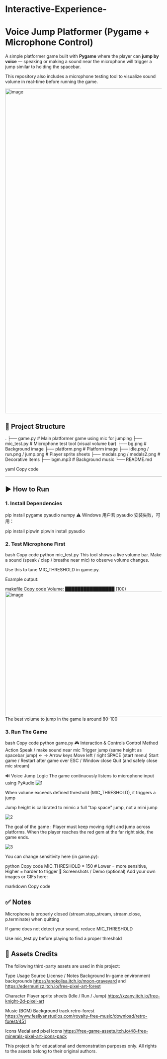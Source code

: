 # Interactive-Experience-
# Voice Jump Platformer (Pygame + Microphone Control)

A simple platformer game built with **Pygame** where the player can **jump by voice** — speaking or making a sound near the microphone will trigger a jump similar to holding the spacebar.

This repository also includes a microphone testing tool to visualize sound volume in real-time before running the game.

<img width="1397" height="1046" alt="image" src="https://github.com/user-attachments/assets/f016233f-5f7d-4461-88c7-8d5491b5402c" />



## 📁 Project Structure

.
├── game.py # Main platformer game using mic for jumping
├── mic_test.py # Microphone test tool (visual volume bar)
├── bg.png # Background image
├── platform.png # Platform image
├── idle.png / run.png / jump.png # Player sprite sheets
├── medals.png / medals2.png # Decorative items
├── bgm.mp3 # Background music
└── README.md

yaml
Copy code

---

## ▶️ How to Run

### 1. Install Dependencies


pip install pygame pyaudio numpy
⚠️ Windows 用户若 pyaudio 安装失败，可用：

pip install pipwin
pipwin install pyaudio

### 2. Test Microphone First
bash
Copy code
python mic_test.py
This tool shows a live volume bar.
Make a sound (speak / clap / breathe near mic) to observe volume changes.

Use this to tune MIC_THRESHOLD in game.py.

Example output:

makefile
Copy code
Volume: ████████████████  (100)
<img width="1047" height="402" alt="image" src="https://github.com/user-attachments/assets/f96f7a33-8438-4438-abc9-017c5d524c5a" />
The best volume to jump in the game is around 80-100
### 3. Run The Game
bash
Copy code
python game.py
🎮 Interaction & Controls
Control Method	Action
Speak / make sound near mic	Trigger jump (same height as spacebar jump)
← → Arrow keys	Move left / right
SPACE (start menu)	Start game / Restart after game over
ESC / Window close	Quit (and safely close mic stream)

🔊 Voice Jump Logic
The game continuously listens to microphone input using PyAudio
![1](https://github.com/user-attachments/assets/5a1ec80c-6b94-453d-9567-4b05c7c15539)

When volume exceeds defined threshold (MIC_THRESHOLD), it triggers a jump

Jump height is calibrated to mimic a full "tap space" jump, not a mini jump

![2](https://github.com/user-attachments/assets/8ebe9be2-c7e3-4c8a-a15c-20dead17e9c4)

The goal of the game :
Player must keep moving right and jump across platforms.
When the player reaches the red gem at the far right side, the game ends.

![3](https://github.com/user-attachments/assets/7fc3485c-198a-4644-b172-5eaf0f383577)


You can change sensitivity here (in game.py):

python
Copy code
MIC_THRESHOLD = 150  # Lower = more sensitive, Higher = harder to trigger
📸 Screenshots / Demo (optional)
Add your own images or GIFs here:

markdown
Copy code

## ✅ Notes
Microphone is properly closed (stream.stop_stream, stream.close, p.terminate) when quitting

If game does not detect your sound, reduce MIC_THRESHOLD

Use mic_test.py before playing to find a proper threshold

## 📎 Assets Credits
The following third-party assets are used in this project:

Type	Usage	Source	License / Notes
Background	In-game environment backgrounds	https://anokolisa.itch.io/moon-graveyard and https://edermunizz.itch.io/free-pixel-art-forest

Character	Player sprite sheets (Idle / Run / Jump)	https://xzany.itch.io/free-knight-2d-pixel-art

Music (BGM)	Background track retro-forest	https://www.fesliyanstudios.com/royalty-free-music/download/retro-forest/451

Icons	Medal and pixel icons	https://free-game-assets.itch.io/48-free-minerals-pixel-art-icons-pack

This project is for educational and demonstration purposes only.
All rights to the assets belong to their original authors.
